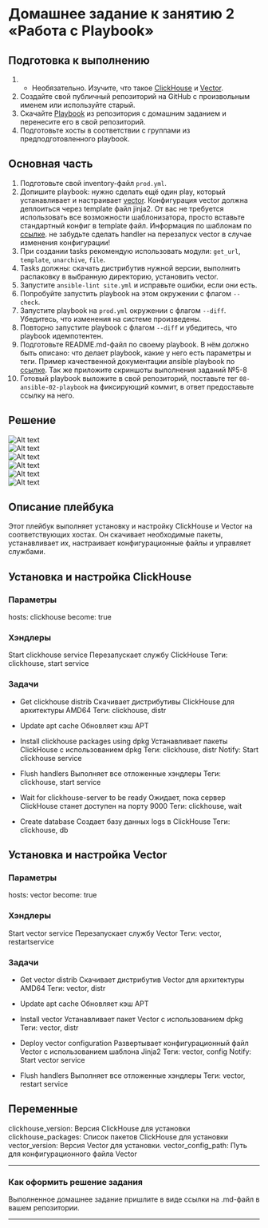 # Домашнее задание к занятию 2 «Работа с Playbook»

## Подготовка к выполнению

1. * Необязательно. Изучите, что такое [ClickHouse](https://www.youtube.com/watch?v=fjTNS2zkeBs) и [Vector](https://www.youtube.com/watch?v=CgEhyffisLY).
2. Создайте свой публичный репозиторий на GitHub с произвольным именем или используйте старый.
3. Скачайте [Playbook](./playbook/) из репозитория с домашним заданием и перенесите его в свой репозиторий.
4. Подготовьте хосты в соответствии с группами из предподготовленного playbook.

## Основная часть

1. Подготовьте свой inventory-файл `prod.yml`.
2. Допишите playbook: нужно сделать ещё один play, который устанавливает и настраивает [vector](https://vector.dev). Конфигурация vector должна деплоиться через template файл jinja2. От вас не требуется использовать все возможности шаблонизатора, просто вставьте стандартный конфиг в template файл. Информация по шаблонам по [ссылке](https://www.dmosk.ru/instruktions.php?object=ansible-nginx-install). не забудьте сделать handler на перезапуск vector в случае изменения конфигурации!
3. При создании tasks рекомендую использовать модули: `get_url`, `template`, `unarchive`, `file`.
4. Tasks должны: скачать дистрибутив нужной версии, выполнить распаковку в выбранную директорию, установить vector.
5. Запустите `ansible-lint site.yml` и исправьте ошибки, если они есть.
6. Попробуйте запустить playbook на этом окружении с флагом `--check`.
7. Запустите playbook на `prod.yml` окружении с флагом `--diff`. Убедитесь, что изменения на системе произведены.
8. Повторно запустите playbook с флагом `--diff` и убедитесь, что playbook идемпотентен.
9. Подготовьте README.md-файл по своему playbook. В нём должно быть описано: что делает playbook, какие у него есть параметры и теги. Пример качественной документации ansible playbook по [ссылке](https://github.com/opensearch-project/ansible-playbook). Так же приложите скриншоты выполнения заданий №5-8
10. Готовый playbook выложите в свой репозиторий, поставьте тег `08-ansible-02-playbook` на фиксирующий коммит, в ответ предоставьте ссылку на него.

## Решение

![Alt text](https://github.com/RuslanArestov/Ansible_Study/blob/master/08-ansible-02-playbook/images/5.1.png) </br>
![Alt text](https://github.com/RuslanArestov/Ansible_Study/blob/master/08-ansible-02-playbook/images/5.2.png) </br>
![Alt text](https://github.com/RuslanArestov/Ansible_Study/blob/master/08-ansible-02-playbook/images/5.3.png) </br>
![Alt text](https://github.com/RuslanArestov/Ansible_Study/blob/master/08-ansible-02-playbook/images/6.png) </br>
![Alt text](https://github.com/RuslanArestov/Ansible_Study/blob/master/08-ansible-02-playbook/images/7.png) </br>
![Alt text](https://github.com/RuslanArestov/Ansible_Study/blob/master/08-ansible-02-playbook/images/8.png) </br>

## Описание плейбука

Этот плейбук выполняет установку и настройку ClickHouse и Vector на соответствующих хостах. Он скачивает необходимые пакеты, устанавливает их, настраивает конфигурационные файлы и управляет службами.

## Установка и настройка ClickHouse

### Параметры
hosts: clickhouse
become: true

### Хэндлеры
Start clickhouse service
Перезапускает службу ClickHouse
Теги: clickhouse, start service

### Задачи
* Get clickhouse distrib
Скачивает дистрибутивы ClickHouse для архитектуры AMD64
Теги: clickhouse, distr

* Update apt cache
Обновляет кэш APT

* Install clickhouse packages using dpkg
Устанавливает пакеты ClickHouse с использованием dpkg
Теги: clickhouse, distr
Notify: Start clickhouse service

* Flush handlers
Выполняет все отложенные хэндлеры
Теги: clickhouse, start service

* Wait for clickhouse-server to be ready
Ожидает, пока сервер ClickHouse станет доступен на порту 9000
Теги: clickhouse, wait

* Create database
Создает базу данных logs в ClickHouse
Теги: clickhouse, db

## Установка и настройка Vector

### Параметры
hosts: vector
become: true

### Хэндлеры
Start vector service
Перезапускает службу Vector
Теги: vector, restartservice

### Задачи
* Get vector distrib
Скачивает дистрибутив Vector для архитектуры AMD64
Теги: vector, distr

* Update apt cache
Обновляет кэш APT

* Install vector
Устанавливает пакет Vector с использованием dpkg
Теги: vector, distr

* Deploy vector configuration
Развертывает конфигурационный файл Vector с использованием шаблона Jinja2
Теги: vector, config
Notify: Start vector service

* Flush handlers
Выполняет все отложенные хэндлеры
Теги: vector, restart service

## Переменные
clickhouse_version: Версия ClickHouse для установки
clickhouse_packages: Список пакетов ClickHouse для установки
vector_version: Версия Vector для установки.
vector_config_path: Путь для конфигурационного файла Vector

---

### Как оформить решение задания

Выполненное домашнее задание пришлите в виде ссылки на .md-файл в вашем репозитории.

---
